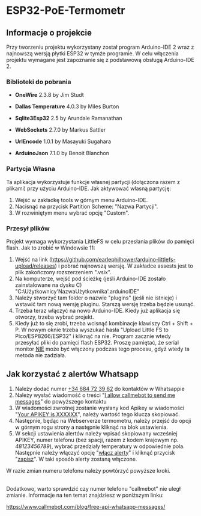 # ESP32-PoE-Termometr

## Informacje o projekcie

Przy tworzeniu projektu wykorzystany został program Arduino-IDE 2 wraz z najnowszą wersją płytki ESP32 w tymże programie. W celu włączenia projektu wymagane jest zapoznanie się z podstawową obsługą Arduino-IDE 2.

### Biblioteki do pobrania

- **OneWire** 2.3.8 by Jim Studt
 
- **Dallas Temperature** 4.0.3 by Miles Burton

- **Sqlite3Esp32** 2.5 by Arundale Ramanathan

- **WebSockets** 2.7.0 by Markus Sattler

- **UrlEncode** 1.0.1 by Masayuki Sugahara

- **ArduinoJson** 7.1.0 by Benoit Blanchon

### Partycja Własna

Ta aplikacja wykorzystuje funkcje własnej partycji (dołączona razem z plikami) przy użyciu Arduino-IDE.
Jak aktywować własną partycję:
1. Wejść w zakładkę tools w górnym menu Arduino-IDE.
2. Nacisnąć na przycisk Partition Scheme: "Nazwa Partycji".
3. W rozwiniętym menu wybrać opcję "Custom".

### Przesył plików

Projekt wymaga wykorzystania LittleFS w celu przesłania plików do pamięci flash. Jak to zrobić w Windowsie 11:
1. Wejść na link (https://github.com/earlephilhower/arduino-littlefs-upload/releases) i pobrać najnowszą wersję. W zakładce assests jest to plik zakończony rozszerzeniem ".vsix".
2. Na komputerze, wejść pod ścieżkę (jeśli Arduino-IDE zostało zainstalowane na dysku C) "C:\Użytkownicy\'NazwaUżytkownika'\.arduinoIDE\" 
3. Należy stworzyć tam folder o nazwie "plugins" (jeśli nie istnieje) i wstawić tam nową wersję pluginu. Starszą wersję trzeba będzie usunąć.
4. Trzeba teraz włączyć na nowo Arduino-IDE. Kiedy już aplikacja się otworzy, trzeba wybrać projekt. 
5. Kiedy już to się zrobi, trzeba wcisnąć kombinacje klawiszy Ctrl + Shift + P. W nowym oknie trzeba wyszukać hasła "Upload Little FS to Pico/ESP8266/ESP32" i kliknąć na nie. Program zacznie wtedy przesyłać pliki do pamięci flash ESP32. Proszę pamiętać, że serial monitor <ins>NIE</ins> może być włączony podczas tego procesu, gdyż wtedy ta metoda nie zadziała.

## Jak korzystać z alertów Whatsapp
  1. Należy dodać numer <ins>+34 684 72 39 62</ins> do kontaktów w Whatsappie
  2. Należy wysłać wiadomość o treści "<ins>I allow callmebot to send me messages</ins>" do powyższego kontaktu
  3. W wiadomości zwrotnej zostanie wysłany kod Apikey w wiadomości "<ins>Your APIKEY is XXXXXX</ins>", należy wartość tego klucza skopiować.
  4. Następnie, będąc na Webserverze termometru, należy przejść do opcji w górnym rogu strony a następnie kliknąć na blok ustawienia.
  5. W sekcji ustawienia alertów należy wpisać skopiowany wcześniej APIKEY, numer telefonu (bez spacji, razem z kodem krajowym np. *48123456789*), wybrać przedziały temperatury w odpowiednie pola. Następnie należy włączyć opcję "<ins>włącz alerty</ins>" i kliknąć przycisk "<ins>zapisz</ins>". W taki sposób alerty zostaną włączone.

W razie zmian numeru telefonu należy powtórzyć powyższe kroki.<br><br>

Dodatkowo, warto sprawdzić czy numer telefonu "callmebot" nie uległ zmianie. Informacje na ten temat znajdziesz w poniższym linku:

https://www.callmebot.com/blog/free-api-whatsapp-messages/
